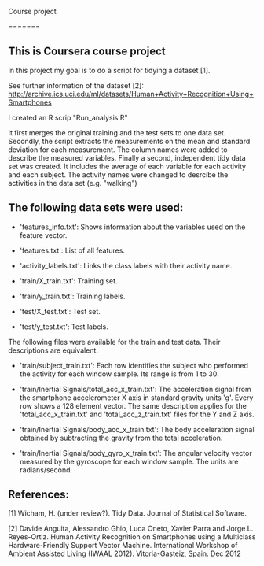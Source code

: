 Course project 

=======

This is Coursera course project
---------------------------

In this project my goal is to do a script for tidying a dataset [1].

See further information of the dataset [2]: 
http://archive.ics.uci.edu/ml/datasets/Human+Activity+Recognition+Using+Smartphones 

I created an R scrip "Run_analysis.R" 
 
It first merges the original training and the test sets to one data set.
Secondly, the script extracts the measurements on the mean and standard deviation for each measurement.
The column names were added to describe the measured variables. 
Finally a second, independent tidy data set was created. It includes the average of each variable 
for each activity and each subject. The activity names were changed to desrcibe the activities in the data set (e.g. "walking")


The following data sets were used:
----------------

- 'features_info.txt': Shows information about the variables used on the feature vector.

- 'features.txt': List of all features.

- 'activity_labels.txt': Links the class labels with their activity name.

- 'train/X_train.txt': Training set.

- 'train/y_train.txt': Training labels.

- 'test/X_test.txt': Test set.

- 'test/y_test.txt': Test labels.


The following files were available for the train and test data. Their descriptions are equivalent. 

- 'train/subject_train.txt': Each row identifies the subject who performed the activity for each window sample. Its range is from 1 to 30. 

- 'train/Inertial Signals/total_acc_x_train.txt': The acceleration signal from the smartphone accelerometer X axis in standard gravity units 'g'. Every row shows a 128 element vector. The same description applies for the 'total_acc_x_train.txt' and 'total_acc_z_train.txt' files for the Y and Z axis. 

- 'train/Inertial Signals/body_acc_x_train.txt': The body acceleration signal obtained by subtracting the gravity from the total acceleration. 

- 'train/Inertial Signals/body_gyro_x_train.txt': The angular velocity vector measured by the gyroscope for each window sample. The units are radians/second. 




References:
--------------------

[1] Wicham, H. (under review?). Tidy Data. Journal of Statistical Software.

[2] Davide Anguita, Alessandro Ghio, Luca Oneto, Xavier Parra and Jorge L. Reyes-Ortiz. Human Activity Recognition on Smartphones using a Multiclass Hardware-Friendly Support Vector Machine. International Workshop of Ambient Assisted Living (IWAAL 2012). Vitoria-Gasteiz, Spain. Dec 2012
